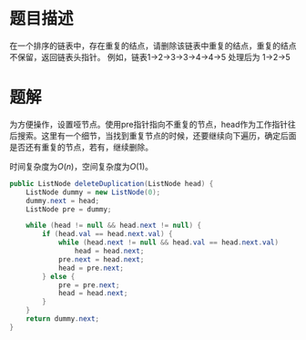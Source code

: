 # 题目描述

在一个排序的链表中，存在重复的结点，请删除该链表中重复的结点，重复的结点不保留，返回链表头指针。 例如，链表1->2->3->3->4->4->5 处理后为 1->2->5

# 题解

为方便操作，设置哑节点。使用pre指针指向不重复的节点，head作为工作指针往后搜索。这里有一个细节，当找到重复节点的时候，还要继续向下遍历，确定后面是否还有重复的节点，若有，继续删除。

时间复杂度为$O(n)$，空间复杂度为$O(1)$。

```java
public ListNode deleteDuplication(ListNode head) {
    ListNode dummy = new ListNode(0);
    dummy.next = head;
    ListNode pre = dummy;

    while (head != null && head.next != null) {
        if (head.val == head.next.val) {
            while (head.next != null && head.val == head.next.val)
                head = head.next;
            pre.next = head.next;
            head = pre.next;
        } else {
            pre = pre.next;
            head = head.next;
        }
    }
    return dummy.next;
}
```
